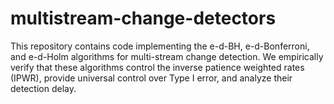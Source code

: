 # multistream-change-detectors
This repository contains code implementing the e-d-BH, e-d-Bonferroni, and e-d-Holm algorithms for multi-stream change detection. We empirically verify that these algorithms control the inverse patience weighted rates (IPWR), provide universal control over Type I error, and analyze their detection delay.
